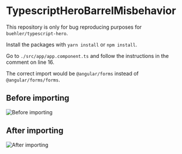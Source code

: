 # TypescriptHeroBarrelMisbehavior

This repository is only for bug reproducing purposes for `buehler/typescript-hero`.

Install the packages with `yarn install` or `npm install`.

Go to `./src/app/app.component.ts` and follow the instructions in the comment on line 16.

The correct import would be `@angular/forms` instead of `@angular/forms/forms`.

## Before importing
![Before importing](https://i.shnig.de/mdCVEi "Before importing")

## After importing
![After importing](https://i.shnig.de/Cqnb2k "After importing")

